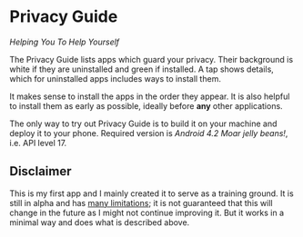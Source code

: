 # Privacy Guide

*Helping You To Help Yourself*

The Privacy Guide lists apps which guard your privacy. Their background is white if they are uninstalled and green if installed. A tap shows details, which for uninstalled apps includes ways to install them.

It makes sense to install the apps in the order they appear. It is also helpful to install them as early as possible, ideally before **any** other applications.

The only way to try out Privacy Guide is to build it on your machine and deploy it to your phone. Required version is *Android 4.2 Moar jelly beans!*, i.e. API level 17.

## Disclaimer

This is my first app and I mainly created it to serve as a training ground. It is still in alpha and has [many limitations](https://github.com/CodeFX-org/privacy-guide/issues); it is not guaranteed that this will change in the future as I might not continue improving it. But it works in a minimal way and does what is described above.
